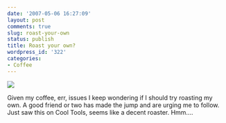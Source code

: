 ```yaml
---
date: '2007-05-06 16:27:09'
layout: post
comments: true
slug: roast-your-own
status: publish
title: Roast your own?
wordpress_id: '322'
categories:
- Coffee
---
```



[
![](http://www.phfactor.net/wp-pics/freshroast-sm.jpg)
](http://www.kk.org/cooltools/archives/001673.php)

Given my coffee, err, issues I keep wondering if I should try roasting my own. A good friend or two has made the jump and are urging me to follow. Just saw this on Cool Tools, seems like a decent roaster. Hmm....


